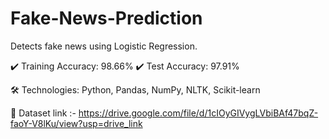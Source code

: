 # Fake-News-Prediction

Detects fake news using Logistic Regression.

✔️ Training Accuracy: 98.66%
✔️ Test Accuracy: 97.91%

🛠 Technologies: Python, Pandas, NumPy, NLTK, Scikit-learn

🔗 Dataset link :- https://drive.google.com/file/d/1cIOyGIVygLVbiBAf47bqZ-faoY-V8lKu/view?usp=drive_link
